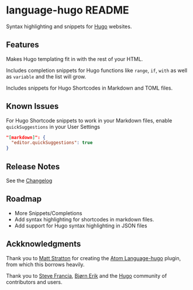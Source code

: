 # language-hugo README

Syntax highlighting and snippets for [Hugo](https://gohugo.io/) websites.

## Features

Makes Hugo templating fit in with the rest of your HTML.

Includes completion snippets for Hugo functions like `range`, `if`, `with` as well as `variable` and the list will grow.

Includes snippets for Hugo Shortcodes in Markdown and TOML files.

## Known Issues

For Hugo Shortcode snippets to work in your Markdown files, enable `quickSuggestions` in your User Settings

```json
"[markdown]": {
  "editor.quickSuggestions": true
}
```

## Release Notes

See the [Changelog](https://github.com/budparr/language-hugo-vscode/blob/master/CHANGELOG.md)

## Roadmap

- More Snippets/Completions
- Add syntax highlighting for shortcodes in markdown files.
- Add support for Hugo syntax highlighting in JSON files

## Ackknowledgments

Thank you to [Matt Stratton](https://github.com/mattstratton/) for creating the [Atom Language-hugo](https://github.com/mattstratton/language-hugo) plugin, from which this borrows heavily.

Thank you to [Steve Francia](https://github.com/spf13/), [Bjørn Erik](https://github.com/bep) and the [Hugo](https://gohugo.io/) community of contributors and users.